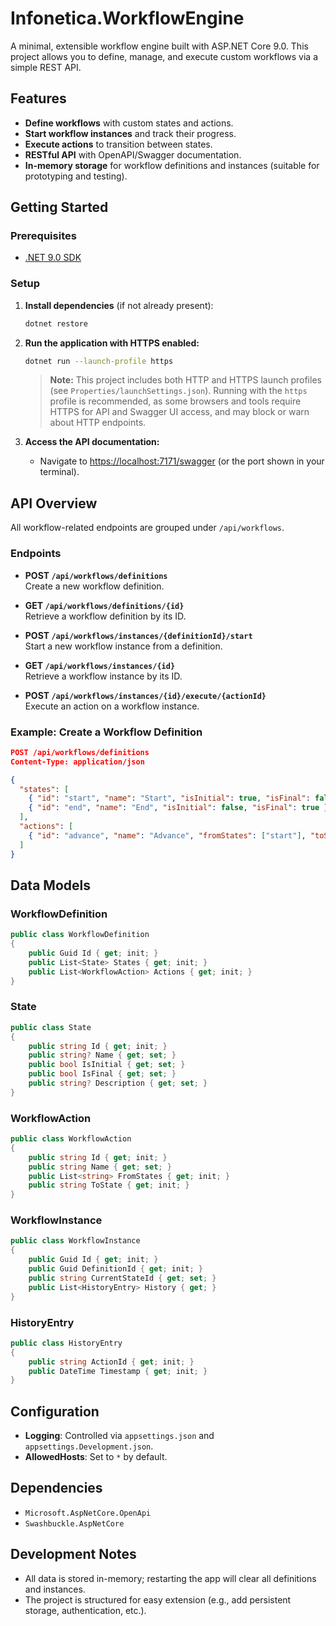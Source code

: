 # Infonetica.WorkflowEngine

A minimal, extensible workflow engine built with ASP.NET Core 9.0. This project allows you to define, manage, and execute custom workflows via a simple REST API.

## Features

- **Define workflows** with custom states and actions.
- **Start workflow instances** and track their progress.
- **Execute actions** to transition between states.
- **RESTful API** with OpenAPI/Swagger documentation.
- **In-memory storage** for workflow definitions and instances (suitable for prototyping and testing).

## Getting Started

### Prerequisites

- [.NET 9.0 SDK](https://dotnet.microsoft.com/en-us/download/dotnet/9.0)

### Setup

1. **Install dependencies** (if not already present):

   ```sh
   dotnet restore
   ```

2. **Run the application with HTTPS enabled:**

   ```sh
   dotnet run --launch-profile https
   ```

   > **Note:**
   > This project includes both HTTP and HTTPS launch profiles (see `Properties/launchSettings.json`).
   > Running with the `https` profile is recommended, as some browsers and tools require HTTPS for API and Swagger UI access, and may block or warn about HTTP endpoints.

3. **Access the API documentation:**

   - Navigate to [https://localhost:7171/swagger](https://localhost:7171/swagger) (or the port shown in your terminal).

## API Overview

All workflow-related endpoints are grouped under `/api/workflows`.

### Endpoints

- **POST `/api/workflows/definitions`**  
  Create a new workflow definition.

- **GET `/api/workflows/definitions/{id}`**  
  Retrieve a workflow definition by its ID.

- **POST `/api/workflows/instances/{definitionId}/start`**  
  Start a new workflow instance from a definition.

- **GET `/api/workflows/instances/{id}`**  
  Retrieve a workflow instance by its ID.

- **POST `/api/workflows/instances/{id}/execute/{actionId}`**  
  Execute an action on a workflow instance.

### Example: Create a Workflow Definition

```json
POST /api/workflows/definitions
Content-Type: application/json

{
  "states": [
    { "id": "start", "name": "Start", "isInitial": true, "isFinal": false },
    { "id": "end", "name": "End", "isInitial": false, "isFinal": true }
  ],
  "actions": [
    { "id": "advance", "name": "Advance", "fromStates": ["start"], "toState": "end" }
  ]
}
```

## Data Models

### WorkflowDefinition

```csharp
public class WorkflowDefinition
{
    public Guid Id { get; init; }
    public List<State> States { get; init; }
    public List<WorkflowAction> Actions { get; init; }
}
```

### State

```csharp
public class State
{
    public string Id { get; init; }
    public string? Name { get; set; }
    public bool IsInitial { get; set; }
    public bool IsFinal { get; set; }
    public string? Description { get; set; }
}
```

### WorkflowAction

```csharp
public class WorkflowAction
{
    public string Id { get; init; }
    public string Name { get; set; }
    public List<string> FromStates { get; init; }
    public string ToState { get; init; }
}
```

### WorkflowInstance

```csharp
public class WorkflowInstance
{
    public Guid Id { get; init; }
    public Guid DefinitionId { get; init; }
    public string CurrentStateId { get; set; }
    public List<HistoryEntry> History { get; }
}
```

### HistoryEntry

```csharp
public class HistoryEntry
{
    public string ActionId { get; init; }
    public DateTime Timestamp { get; init; }
}
```

## Configuration

- **Logging**: Controlled via `appsettings.json` and `appsettings.Development.json`.
- **AllowedHosts**: Set to `*` by default.

## Dependencies

- `Microsoft.AspNetCore.OpenApi`
- `Swashbuckle.AspNetCore`

## Development Notes

- All data is stored in-memory; restarting the app will clear all definitions and instances.
- The project is structured for easy extension (e.g., add persistent storage, authentication, etc.).
